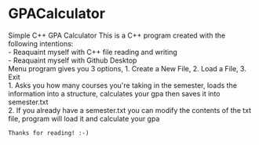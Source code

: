 # GPACalculator
 Simple C++ GPA Calculator
 This is a C++ program created with the following intentions:<br>
	- Reaquaint myself with C++ file reading and writing<br>
	- Reaquaint myself with Github Desktop<br>
 Menu program gives you 3 options, 1. Create a New File, 2. Load a File, 3. Exit<br>
	1. Asks you how many courses you're taking in the semester, loads the information into a structure, calculates your gpa then saves it into semester.txt<br>
	2. If you already have a semester.txt you can modify the contents of the txt file, program will load it and calculate your gpa
	
	Thanks for reading! :-)
